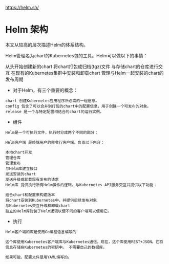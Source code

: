 [https://helm.sh/
](https://helm.sh/zh/)


# Helm 架构
本文从较高的层次描述Helm的体系结构。

Helm管理名为chart的Kubernetes包的工具。Helm可以做以下的事情：

从头开始创建新的chart
将chart打包成归档(tgz)文件
与存储chart的仓库进行交互
在现有的Kubernetes集群中安装和卸载chart
管理与Helm一起安装的chart的发布周期

 * 对于Helm，有三个重要的概念：
```
chart 创建Kubernetes应用程序所必需的一组信息。
config 包含了可以合并到打包的chart中的配置信息，用于创建一个可发布的对象。
release 是一个与特定配置相结合的chart的运行实例。
```

* 组件
``` 
Helm是一个可执行文件，执行时分成两个不同的部分：

Helm客户端 是终端用户的命令行客户端。负责以下内容：

本地chart开发
管理仓库
管理发布
与Helm库建立接口
发送安装的chart
发送升级或卸载现有发布的请求
Helm库 提供执行所有Helm操作的逻辑。与Kubernetes API服务交互并提供以下功能：

结合chart和配置来构建版本
将chart安装到Kubernetes中，并提供后续发布对象
与Kubernetes交互升级和卸载chart
独立的Helm库封装了Helm逻辑以便不同的客户端可以使用它。
```
* 执行
``` 
Helm客户端和库是使用Go编程语言编写的

这个库使用Kubernetes客户端库与Kubernetes通信。现在，这个库使用REST+JSON。它将信息存储在Kubernetes的密钥中。 不需要自己的数据库。

如果可能，配置文件是用YAML编写的。
```
